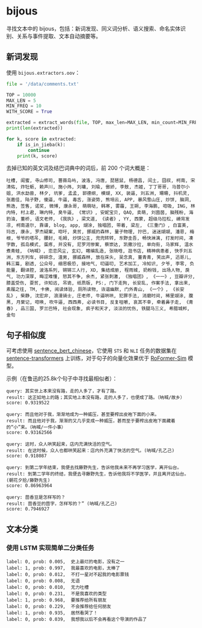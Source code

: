 # bijous

寻找文本中的 bijous，包括：新词发现、同义词分析、语义搜索、命名实体识别、关系与事件提取、文本自动摘要等。

## 新词发现

使用 `bijous.extractors.oov`：

```python
file = '/data/comments.txt'

TOP = 10000
MAX_LEN = 5
MIN_FREQ = 10
WITH_SCORE = True

extracted = extract_words(file, TOP, max_len=MAX_LEN, min_count=MIN_FREQ, with_score=WITH_SCORE)
print(len(extracted))

for k, score in extracted:
    if is_in_jieba(k):
        continue
    print(k, score)
```

去掉已知的英文词及结巴词典中的词后，前 200 个词大概是：

```吐槽, 闺蜜, 寺山修司, 蔷薇岛屿, 波洛, 冯唐, 琵琶鼠, 杨德昌, 闰土, 囧叔, 柯南, 宋清佑, 炸牡蛎, 赖声川, 施小炜, 刘墉, 刘瑜, 傲娇, 李敖, 杰姬, 丁丁哥哥, 马普尔小姐, 洪水勐兽, 林夕, 坑爹, 孟孟, 郭德纲, 模煳, XX, 装逼, 刘五洲, 珊珊, 抖机灵, 张嘉佳, 陆子野, 傻逼, 牛逼, 毒舌, 涨姿势, 熊培云, APP, 暴风雪山庄, 炒饼, 脑洞, 熊逸, 签售, 诺奖, 微博, 康永哥, 萌萌哒, 韩寒, 雾霾, 王朔, 李海鹏, 唿吸, ING, 林内特, 村上君, 琳内特, 臭牛逼, 《常识》, 安妮宝贝, QAQ, 卖萌, 刘茵茵, 脑残粉, 海豹油, 董桥, 语文老师, 《我执》, 梁文道, 《读者》, YY, 西蒙, 超级马拉松, 嵴背发凉, 柯南道尔, 靠谱, blog, app, 煳涂, 独唱团, 带着, 梁左, 《三重门》, 白富美, 玛吉, 康永, 罗杰疑案, 唿吁, 臭贫, 挪威的森林, 量子物理, 拧巴, 迷迷煳煳, 潘恩, 梅根, 爷爷的塔吊, 腰封, 毛姆, 炒饼公主, 兜兜转转, 东野圭吾, 畅快淋漓, 打发时间, 凑字数, 孤岛模式, 蛋疼, 并没有, 尼罗河惨案, 蔡崇达, 凯撒沙拉, 单向街, 马家辉, 温水煮青蛙, 《呐喊》, 恋恋风尘, 玄幻, 瞎编乱造, 张晓晗, 逛书店, 精神病患者, 快手刘五洲, 东方列车, 碎碎念, 渣男, 挪威森林, 放在床头, 吴念真, 董青青, 笑出声, 迅哥儿, 韩三篇, 剧透, 公众号, 细思极恐, 接地气, 叨逼叨, 艺术加工, 冷知识, 夕爷, 李零, 负能量, 翻译腔, 波洛系列, 锵锵三人行, XD, 集结成册, 程雨城, 奶粉钱, 出场人物, 戾气, 功力深厚, 晦涩难懂, 怒其不争, 余杰, 紧张刺激, 《独唱团》, 《一一》, 豆瓣评分, 膝盖受伤, 耍贫, 许知远, 吊诡, 纸质版, PS:, 门下走狗, 长安乱, 作案手法, 拿出来, 素履之往, TM, 卡佛, 阅读体验, 厕所读物, 诙谐幽默, 门外青山, 《一个》, 《长安乱》, 柴静, 沈宏非, 浪漫骑士, 庄老师, 牛逼哄哄, 犯罪手法, 消磨时间, 稀里煳涂, 腹黑, 月棠记, 唿唤, 吹牛逼, 西西弗, 必读书目, 反复咀嚼, 哀其不幸, 牵着鼻子走, 《青春》, 品三国, 罗兰巴特, 社会现象, 疯子和天才, 淡淡的忧伤, 铁腿马三义, 希腊城邦, 金句```

## 句子相似度

可考虑使用 [sentence_bert_chinese](https://github.com/renmada/sentence_bert_chinese)，它使用 `STS` 和 `NLI` 任务的数据集在 [sentence-transformers](https://github.com/UKPLab/sentence-transformers) 上训练，对于句子的向量化效果优于 [RoFormer-Sim](https://kexue.fm/archives/8454) 模型。

示例（在鲁迅的25.8k个句子中寻找最相似者）：

```text
query: 其实世上本来没有路，走的人多了，才有了路。
result: 这正如地上的路；其实地上本没有路，走的人多了，也便成了路。（呐喊/故乡）
score: 0.9319522

query: 而且他对于我，渐渐地成为一种威压，甚至要榨出皮袍下面的小来。
result: 而且他对于我，渐渐的又几乎变成一种威压，甚而至于要榨出皮袍下面藏着的“小”来。（呐喊/一件小事）
score: 0.93162566

query: 这时，众人哄笑起来，店内充满快活的空气。
result: 在这时候，众人也都哄笑起来：店内外充满了快活的空气。(呐喊/孔乙己)
score: 0.918087

query: 到第二学年结束，我便去找藤野先生，告诉他我未来不再学习医学，离开仙台。
result: 到第二学年的终结，我便去寻藤野先生，告诉他我将不学医学，并且离开这仙台。(朝花夕拾/藤野先生)
score: 0.86963964

query: 茴香豆是怎样写的？
result: 茴香豆的茴字，怎样写的？” (呐喊/孔乙己)
score: 0.7946927
```
## 文本分类

### 使用 LSTM 实现简单二分类任务

```
label: 0, prob: 0.005,  史上最烂的电影，没有之一
label: 1, prob: 0.997,  我最喜欢的电影，太棒了
label: 0, prob: 0.012,  不打一星对不起我的电影票钱
label: 0, prob: 0.008,  无语
label: 0, prob: 0.010,  无力吐槽
label: 0, prob: 0.231,  不是我喜欢的类型
label: 1, prob: 0.968,  要推荐给所有朋友
label: 0, prob: 0.229,  不会推荐给任何朋友
label: 1, prob: 0.935,  居然看哭了！
label: 0, prob: 0.039,  我想我以后不会再看这个导演的作品了
```


